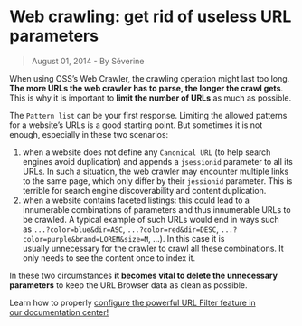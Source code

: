 # Web crawling: get rid of useless URL parameters

> August 01, 2014 - By Séverine

When using OSS’s Web Crawler, the crawling operation might last too long. **The more URLs the web crawler has to parse, the longer the crawl gets**. This is why it is important to **limit the number of URLs** as much as possible.

The `Pattern list` can be your first response. Limiting the allowed patterns for a website’s URLs is a good starting point. But sometimes it is not enough, especially in these two scenarios:

1. when a website does not define any `Canonical URL` (to help search engines avoid duplication) and appends a `jsessionid` parameter to all its URLs. In such a situation, the web crawler may encounter multiple links to the same page, which only differ by their `jessionid` parameter. This is terrible for search engine discoverability and content duplication.
2. when a website contains faceted listings: this could lead to a innumerable combinations of parameters and thus innumerable URLs to be crawled. A typical example of such URLs would end in ways such as `...?color=blue&dir=ASC`, `...?color=red&dir=DESC`, `...?color=purple&brand=LOREM&size=M`, ...). In this case it is usually unnecessary for the crawler to crawl all these combinations. It only needs to see the content once to index it.

In these two circumstances **it becomes vital to delete the unnecessary parameters** to keep the URL Browser data as clean as possible.

Learn how to properly [configure the powerful URL Filter feature in our documentation center!](http://www.opensearchserver.com/documentation/faq/crawling/how_to_use_URL_filter_feature.md)
